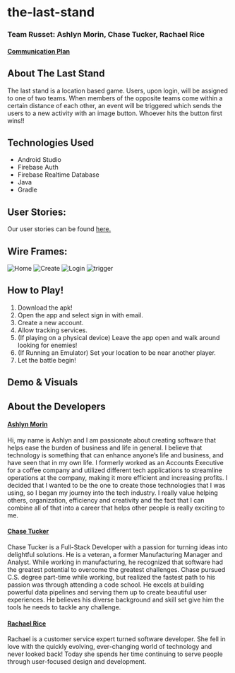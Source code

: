 
# the-last-stand

### Team Russet: Ashlyn Morin, Chase Tucker, Rachael Rice

#### [Communication Plan](https://docs.google.com/document/d/1MjJqKM6Q4LQendgLUOr_qiIXWtiAaey5yWjjK0XWaoI/edit?usp=sharing)

## About The Last Stand
The last stand is a location based game. Users, upon login, will be assigned to one of two teams. When members of the opposite teams come within a certain distance of each other, an event will be triggered which sends the users to a new activity with an image button. Whoever hits the button first wins!!

## Technologies Used
- Android Studio
- Firebase Auth
- Firebase Realtime Database
- Java
- Gradle

## User Stories:
Our user stories can be found [here.](https://trello.com/b/JDEHv6If/last-stand)

## Wire Frames:
![Home](/img/Main.PNG) ![Create](/img/CreateAccount.PNG)
![Login](/img/Login.PNG) ![trigger](/img/triggerPage.PNG)

## How to Play!
1. Download the apk!
2. Open the app and select sign in with email.
3. Create a new account.
4. Allow tracking services.
5. (If playing on a physical device) Leave the app open and walk around looking for enemies!
5. (If Running an Emulator) Set your location to be near another player.  
6. Let the battle begin!

## Demo & Visuals


## About the Developers

#### [Ashlyn Morin](https://www.linkedin.com/in/ashlyn-morin/)
Hi, my name is Ashlyn and I am passionate about creating software that helps ease the burden of business and life in general. I believe that technology is something that can enhance anyone’s life and business, and have seen that in my own life. I formerly worked as an Accounts Executive for a coffee company and utilized different tech applications to streamline operations at the company, making it more efficient and increasing profits. I decided that I wanted to be the one to create those technologies that I was using, so I began my journey into the tech industry. I really value helping others, organization, efficiency and creativity and the fact that I can combine all of that into a career that helps other people is really exciting to me.

#### [Chase Tucker](https://www.linkedin.com/in/chaseatucker/)
Chase Tucker is a Full-Stack Developer with a passion for turning ideas into delightful solutions. He is a veteran, a former Manufacturing Manager and Analyst. While working in manufacturing, he recognized that software had the greatest potential to overcome the greatest challenges. Chase pursued C.S. degree part-time while working, but realized the fastest path to his passion was through attending a code school. He excels at building powerful data pipelines and serving them up to create beautiful user experiences. He believes his diverse background and skill set give him the tools he needs to tackle any challenge.

#### [Rachael Rice](https://www.linkedin.com/in/rachaelnrice/)
Rachael is a customer service expert turned software developer. She fell in love with the quickly evolving, ever-changing world of technology and never looked back! Today she spends her time continuing to serve people through user-focused design and development.
